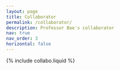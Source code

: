 ```yaml
---
layout: page
title: Collaborator
permalink: /collaborator/
description: Professor Bae's collaborator
nav: true
nav_order: 3
horizontal: false
---
```


{% include collabo.liquid %}
